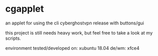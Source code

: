 # cgapplet
an applet for using the cli cyberghostvpn release with buttons/gui

this project is still needs heavy work, but feel free to take a look at my scripts.

environment tested/developed on: xubuntu 18.04 de/wm: xfce4

